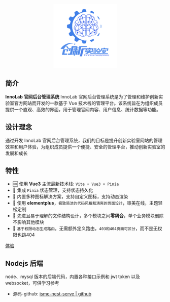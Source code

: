 <p align="center">
    <img alt="Vue Naive Admin Logo" width="200" src="./src/assets/images/logo.png">
</p>

## 简介
**InnoLab 官网后台管理系统**
InnoLab 官网后台管理系统是为了管理和维护创新实验室官方网站而开发的一款基于 Vue 技术栈的管理平台。该系统旨在为组织成员提供一个直观、高效的界面，用于管理官网内容、用户信息、统计数据等功能。
## 设计理念
通过开发 InnoLab 官网后台管理系统，我们的目标是提升创新实验室网站的管理效率和用户体验，为组织成员提供一个便捷、安全的管理平台，推动创新实验室的发展和成长

## 特性

- 🆒 使用 **Vue3** 主流最新技术栈: `Vite + Vue3 + Pinia`
- 🍍 集成 `Pinia` 状态管理，支持状态持久化
- 🤹 内置多种图标解决方案，支持自定义图标，支持动态渲染
- 🎨 使用 **elementplus**，`极致简洁的代码风格和清爽的页面设计`，审美在线，主题轻松定制
- 👏 先进且易于理解的文件结构设计，多个模块之间**零耦合**，单个业务模块删除不影响其他模块
- 🍒 `基于权限动态生成路由`，无需额外定义路由，`403和404页面可区分`，而不是无权限也跳404

[体验](https://yiming_chang.gitee.io/vue-pure-admin/#/login)

## Nodejs 后端

 node、mysql 版本的后端代码，内置各种接口示例和 jwt token 以及 websocket，可供学习参考

- 源码-github: [isme-nest-serve | github](https://github.com/pure-admin/pure-admin-backend)
